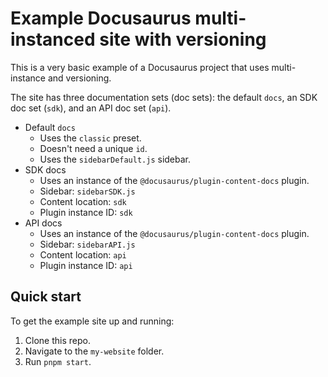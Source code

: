 # Example Docusaurus multi-instanced site with versioning

This is a very basic example of a Docusaurus project that uses multi-instance and versioning.

The site has three documentation sets (doc sets): the default `docs`, an SDK doc set (`sdk`), and an API doc set (`api`).

- Default `docs`
  - Uses the `classic` preset.
  - Doesn't need a unique `id`.
  - Uses the `sidebarDefault.js` sidebar.
- SDK docs
  - Uses an instance of the `@docusaurus/plugin-content-docs` plugin.
  - Sidebar: `sidebarSDK.js`
  - Content location: `sdk`
  - Plugin instance ID: `sdk`
- API docs
  - Uses an instance of the `@docusaurus/plugin-content-docs` plugin.
  - Sidebar: `sidebarAPI.js`
  - Content location: `api`
  - Plugin instance ID: `api`


## Quick start

To get the example site up and running:

1. Clone this repo.
2. Navigate to the `my-website` folder.
3. Run `pnpm start`.

